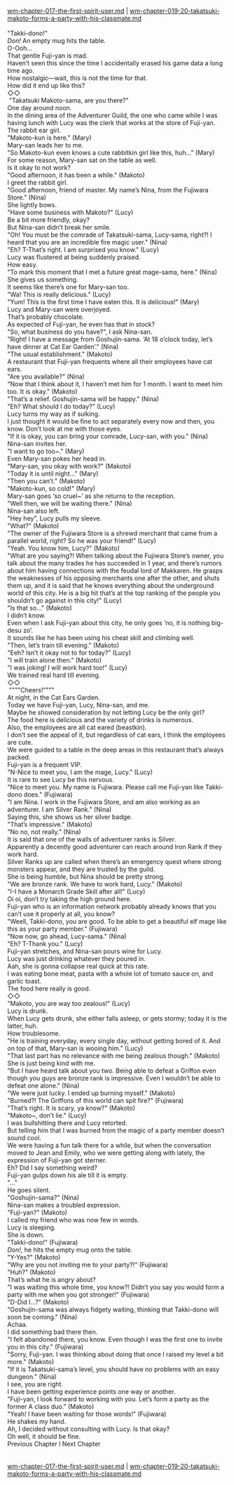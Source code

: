 [wm-chapter-017-the-first-spirit-user.md](./wm-chapter-017-the-first-spirit-user.md) | [wm-chapter-019-20-takatsuki-makoto-forms-a-party-with-his-classmate.md](./wm-chapter-019-20-takatsuki-makoto-forms-a-party-with-his-classmate.md) <br/>
<br/>
"Takki-dono!" <br/>
*Don!* An empty mug hits the table.<br/>
O-Ooh…<br/>
That gentle Fuji-yan is mad.<br/>
Haven’t seen this since the time I accidentally erased his game data a long time ago.<br/>
How nostalgic—wait, this is not the time for that.<br/>
How did it end up like this?<br/>
◇◇<br/>
 "Takatsuki Makoto-sama, are you there?" <br/>
One day around noon.<br/>
In the dining area of the Adventurer Guild, the one who came while I was having lunch with Lucy was the clerk that works at the store of Fuji-yan.<br/>
The rabbit ear girl.<br/>
"Makoto-kun is here." (Mary)<br/>
Mary-san leads her to me.<br/>
"So Makoto-kun even knows a cute rabbitkin girl like this, huh…" (Mary)<br/>
For some reason, Mary-san sat on the table as well.<br/>
Is it okay to not work?<br/>
"Good afternoon, it has been a while." (Makoto) <br/>
I greet the rabbit girl.<br/>
"Good afternoon, friend of master. My name’s Nina, from the Fujiwara Store." (Nina)<br/>
She lightly bows.<br/>
"Have some business with Makoto?" (Lucy)<br/>
Be a bit more friendly, okay?<br/>
But Nina-san didn’t break her smile.<br/>
"Oh! You must be the comrade of Takatsuki-sama, Lucy-sama, right?! I heard that you are an incredible fire magic user." (Nina)<br/>
"Eh? T-That’s right. I am surprised you know." (Lucy)<br/>
Lucy was flustered at being suddenly praised.<br/>
How easy.<br/>
"To mark this moment that I met a future great mage-sama, here." (Nina)<br/>
She gives us something.<br/>
It seems like there’s one for Mary-san too.<br/>
"Wa! This is really delicious." (Lucy)<br/>
"Yum! This is the first time I have eaten this. It is delicious!" (Mary)<br/>
Lucy and Mary-san were overjoyed.<br/>
That’s probably chocolate. <br/>
As expected of Fuji-yan, he even has that in stock?<br/>
"So, what business do you have?", I ask Nina-san.<br/>
"Right! I have a message from Goshujin-sama. ‘At 18 o’clock today, let’s have dinner at Cat Ear Garden’." (Nina)<br/>
"The usual establishment." (Makoto)<br/>
A restaurant that Fuji-yan frequents where all their employees have cat ears.<br/>
"Are you available?" (Nina)<br/>
"Now that I think about it, I haven’t met him for 1 month. I want to meet him too. It is okay." (Makoto)<br/>
"That’s a relief. Goshujin-sama will be happy." (Nina)<br/>
"Eh? What should I do today?" (Lucy)<br/>
Lucy turns my way as if sulking.<br/>
I just thought it would be fine to act separately every now and then, you know. Don’t look at me with those eyes.<br/>
"If it is okay, you can bring your comrade, Lucy-san, with you." (Nina)<br/>
Nina-san invites her.<br/>
"I want to go too~." (Mary)<br/>
Even Mary-san pokes her head in.<br/>
"Mary-san, you okay with work?" (Makoto)<br/>
"Today it is until night…" (Mary)<br/>
"Then you can’t." (Makoto)<br/>
"Makoto-kun, so cold!" (Mary)<br/>
Mary-san goes ‘so cruel~’ as she returns to the reception.<br/>
"Well then, we will be waiting there." (Nina)<br/>
Nina-san also left.<br/>
"Hey hey", Lucy pulls my sleeve.<br/>
"What?" (Makoto)<br/>
"The owner of the Fujiwara Store is a shrewd merchant that came from a parallel world, right? So he was your friend!" (Lucy)<br/>
"Yeah. You know him, Lucy?" (Makoto)<br/>
"What are you saying?! When talking about the Fujiwara Store’s owner, you talk about the many trades he has succeeded in 1 year, and there’s rumors about him having connections with the feudal lord of Makkaren. He grasps the weaknesses of his opposing merchants one after the other, and shuts them up, and it is said that he knows everything about the underground world of this city. He is a big hit that’s at the top ranking of the people you shouldn’t go against in this city!" (Lucy)<br/>
"Is that so…" (Makoto)<br/>
I didn’t know.<br/>
Even when I ask Fuji-yan about this city, he only goes ‘no, it is nothing big-desu zo’.<br/>
It sounds like he has been using his cheat skill and climbing well.<br/>
"Then, let’s train till evening." (Makoto)<br/>
"Eeh? Isn’t it okay not to for today?" (Lucy)<br/>
"I will train alone then." (Makoto)<br/>
"I was joking! I will work hard too!" (Lucy)<br/>
We trained real hard till evening.<br/>
◇◇<br/>
 """"Cheers!""""<br/>
At night, in the Cat Ears Garden.<br/>
Today we have Fuji-yan, Lucy, Nina-san, and me. <br/>
Maybe he showed consideration by not letting Lucy be the only girl?<br/>
The food here is delicious and the variety of drinks is numerous. <br/>
Also, the employees are all cat eared (beastkin).<br/>
I don’t see the appeal of it, but regardless of cat ears, I think the employees are cute.<br/>
We were guided to a table in the deep areas in this restaurant that’s always packed.<br/>
Fuji-yan is a frequent VIP.<br/>
"N-Nice to meet you, I am the mage, Lucy." (Lucy)<br/>
It is rare to see Lucy be this nervous.<br/>
"Nice to meet you. My name is Fujiwara. Please call me Fuji-yan like Takki-dono does." (Fujiwara)<br/>
"I am Nina. I work in the Fujiwara Store, and am also working as an adventurer. I am Silver Rank." (Nina)<br/>
Saying this, she shows us her silver badge.<br/>
"That’s impressive." (Makoto)<br/>
"No no, not really." (Nina)<br/>
It is said that one of the walls of adventurer ranks is Silver.<br/>
Apparently a decently good adventurer can reach around Iron Rank if they work hard. <br/>
Silver Ranks up are called when there’s an emergency quest where strong monsters appear, and they are trusted by the guild.<br/>
She is being humble, but Nina should be pretty strong.<br/>
"We are bronze rank. We have to work hard, Lucy." (Makoto)<br/>
"I-I have a Monarch Grade Skill after all!" (Lucy)<br/>
Oi oi, don’t try taking the high ground here.<br/>
Fuji-yan who is an information network probably already knows that you can’t use it properly at all, you know?<br/>
"Weell, Takki-dono, you are good. To be able to get a beautiful elf mage like this as your party member." (Fujiwara)<br/>
"Now now, go ahead, Lucy-sama." (Nina)<br/>
"Eh? T-Thank you." (Lucy)<br/>
Fuji-yan stretches, and Nina-san pours wine for Lucy.<br/>
Lucy was just drinking whatever they poured in.<br/>
Aah, she is gonna collapse real quick at this rate.<br/>
I was eating bone meat, pasta with a whole lot of tomato sauce on, and garlic toast.<br/>
The food here really is good. <br/>
◇◇<br/>
"Makoto, you are way too zealous!" (Lucy)<br/>
Lucy is drunk.<br/>
When Lucy gets drunk, she either falls asleep, or gets stormy; today it is the latter, huh.<br/>
How troublesome.<br/>
"He is training everyday, every single day, without getting bored of it. And on top of that, Mary-san is wooing him." (Lucy)<br/>
"That last part has no relevance with me being zealous though." (Makoto)<br/>
She is just being kind with me.<br/>
"But I have heard talk about you two. Being able to defeat a Griffon even though you guys are bronze rank is impressive. Even I wouldn’t be able to defeat one alone." (Nina)<br/>
"We were just lucky. I ended up burning myself." (Makoto)<br/>
"Burned?! The Griffons of this world can spit fire?" (Fujiwara)<br/>
"That’s right. It is scary, ya know?" (Makoto)<br/>
"Makoto~, don’t lie." (Lucy)<br/>
I was bullshitting there and Lucy retorted. <br/>
But telling him that I was burned from the magic of a party member doesn’t sound cool.<br/>
We were having a fun talk there for a while, but when the conversation moved to Jean and Emily, who we were getting along with lately, the expression of Fuji-yan got sterner. <br/>
Eh? Did I say something weird?<br/>
Fuji-yan gulps down his ale till it is empty.<br/>
"…"<br/>
He goes silent.<br/>
"Goshujin-sama?" (Nina)<br/>
Nina-san makes a troubled expression.<br/>
"Fuji-yan?" (Makoto)<br/>
I called my friend who was now few in words.<br/>
Lucy is sleeping.<br/>
She is down.<br/>
"Takki-dono!" (Fujiwara)<br/>
*Don!*, he hits the empty mug onto the table.<br/>
"Y-Yes?" (Makoto)<br/>
"Why are you not inviting me to your party?!" (Fujiwara)<br/>
"Huh?" (Makoto)<br/>
That’s what he is angry about?<br/>
"I was waiting this whole time, you know?! Didn’t you say you would form a party with me when you got stronger!" (Fujiwara)<br/>
"D-Did I…?" (Makoto)<br/>
"Goshujin-sama was always fidgety waiting, thinking that Takki-dono will soon be coming." (Nina)<br/>
Achaa.<br/>
I did something bad there then.<br/>
"I felt abandoned there, you know. Even though I was the first one to invite you in this city." (Fujiwara)<br/>
"Sorry, Fuji-yan. I was thinking about doing that once I raised my level a bit more." (Makoto)<br/>
"If it is Takatsuki-sama’s level, you should have no problems with an easy dungeon." (Nina)<br/>
I see, you are right.<br/>
I have been getting experience points one way or another.<br/>
"Fuji-yan, I look forward to working with you. Let’s form a party as the former A class duo." (Makoto)<br/>
"Yeah! I have been waiting for those words!" (Fujiwara)<br/>
He shakes my hand.<br/>
Ah, I decided without consulting with Lucy. Is that okay?<br/>
Oh well, it should be fine.<br/>
Previous Chapter l Next Chapter<br/>
<br/> <br/>
[wm-chapter-017-the-first-spirit-user.md](./wm-chapter-017-the-first-spirit-user.md) | [wm-chapter-019-20-takatsuki-makoto-forms-a-party-with-his-classmate.md](./wm-chapter-019-20-takatsuki-makoto-forms-a-party-with-his-classmate.md) <br/>
